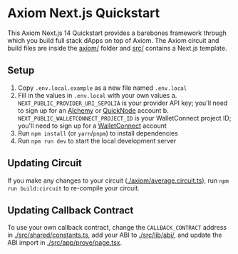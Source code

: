 # Axiom Next.js Quickstart

This Axiom Next.js 14 Quickstart provides a barebones framework through which you build full stack dApps on top of Axiom. The Axiom circuit and build files are inside the [axiom/](./axiom/) folder and [src/](./src/) contains a Next.js template.

## Setup

1. Copy `.env.local.example` as a new file named `.env.local`
2. Fill in the values in `.env.local` with your own values
    a. `NEXT_PUBLIC_PROVIDER_URI_SEPOLIA` is your provider API key; you'll need to sign up for an [Alchemy](https://www.alchemy.com/) or [QuickNode](https://www.quicknode.com) account
    b. `NEXT_PUBLIC_WALLETCONNECT_PROJECT_ID` is your WalletConnect project ID; you'll need to sign up for a [WalletConnect](https://walletconnect.com/) account
3. Run `npm install` (or `yarn`/`pnpm`) to install dependencies
4. Run `npm run dev` to start the local development server

## Updating Circuit

If you make any changes to your circuit ([./axiom/average.circuit.ts](./axiom/average.circuit.ts)), run `npm run build:circuit` to re-compile your circuit.

## Updating Callback Contract

To use your own callback contract, change the `CALLBACK_CONTRACT` address in [./src/shared/constants.ts](./src/shared/constants.ts), add your ABI to [./src/lib/abi/](./src/lib/abi/), and update the ABI import in [./src/app/prove/page.tsx](./src/app/prove/page.tsx).
